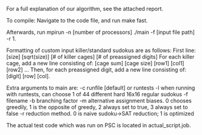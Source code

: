 For a full explanation of our algorithm, see the attached report.

To compile:
Navigate to the code file, and run make fast.

Afterwards, run mpirun -n [number of processors] ./main -f [input file path] -r 1.

Formatting of custom input killer/standard sudokus are as follows:
First line: [size] [sqrt(size)] [# of killer cages] [# of preassigned digits]
For each killer cage, add a new line consisting of: [cage sum] [cage size] [row1] [col1] [row2] ...
Then, for each preassigned digit, add a new line consisting of: [digit] [row] [col].

Extra arguments to main are:
-c runfile [default] or runtests
-l when running with runtests, can choose 1 of 44 different hard 16x16 regular sudokus
-f filename
-b branching factor
-m alternative assignment biases. 0 chooses greedily, 1 is the opposite of greedy, 2 always set to true, 3 always set to false
-r reduction method. 0 is naive sudoku->SAT reduction; 1 is optimized

The actual test code which was run on PSC is located in actual_script.job.